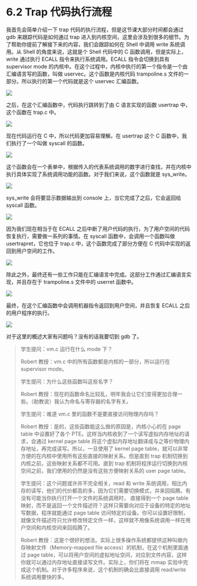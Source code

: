 # 6.2 Trap 代码执行流程

我首先会简单介绍一下 trap 代码的执行流程，但是这节课大部分时间都会通过 gdb 来跟踪代码是如何通过 trap 进入到内核空间，这里会涉及到很多的细节。为了帮助你提前了解接下来的内容，我们会跟踪如何在 Shell 中调用 write 系统调用。从 Shell 的角度来说，这就是个 Shell 代码中的 C 函数调用，但是实际上，write 通过执行 ECALL 指令来执行系统调用。ECALL 指令会切换到具有 supervisor mode 的内核中。在这个过程中，内核中执行的第一个指令是一个由汇编语言写的函数，叫做 uservec。这个函数是内核代码 trampoline.s 文件的一部分。所以执行的第一个代码就是这个 uservec 汇编函数。

![](<../assets/image (220).png>)

之后，在这个汇编函数中，代码执行跳转到了由 C 语言实现的函数 usertrap 中，这个函数在 trap.c 中。

![](<../assets/image (235).png>)

现在代码运行在 C 中，所以代码更加容易理解。在 usertrap 这个 C 函数中，我们执行了一个叫做 syscall 的函数。

![](<../assets/image (216).png>)

这个函数会在一个表单中，根据传入的代表系统调用的数字进行查找，并在内核中执行具体实现了系统调用功能的函数。对于我们来说，这个函数就是 sys_write。

![](<../assets/image (332).png>)

sys_write 会将要显示数据输出到 console 上，当它完成了之后，它会返回给 syscall 函数。

![](<../assets/image (295).png>)

因为我们现在相当于在 ECALL 之后中断了用户代码的执行，为了用户空间的代码恢复执行，需要做一系列的事情。在 syscall 函数中，会调用一个函数叫做 usertrapret，它也位于 trap.c 中，这个函数完成了部分方便在 C 代码中实现的返回到用户空间的工作。

![](<../assets/image (273).png>)

除此之外，最终还有一些工作只能在汇编语言中完成。这部分工作通过汇编语言实现，并且存在于 trampoline.s 文件中的 userret 函数中。

![](<../assets/image (403).png>)

最终，在这个汇编函数中会调用机器指令返回到用户空间，并且恢复 ECALL 之后的用户程序的执行。

![](<../assets/image (364).png>)

对于这里的概述大家有问题吗？没有的话我要切到 gdb 了。

> 学生提问：vm.c 运行在什么 mode 下？
>
> Robert 教授：vm.c 中的所有函数都是内核的一部分，所以运行在 supervisor mode。
>
> 学生提问：为什么这些函数叫这些名字？
>
> Robert 教授：现在的函数命名比较乱，明年我会让它们变得更加合理一些。（助教说）我认为命名与寄存器的名字有关。
>
> 学生提问：难道 vm.c 里的函数不是要直接访问物理内存吗？
>
> Robert 教授：是的，这些函数能这么做的原因是，内核小心的在 page table 中设置好了各个 PTE。这样当内核收到了一个读写虚拟内存地址的请求，会通过 kernel page table 将这个虚拟内存地址翻译成与之等价物理内存地址，再完成读写。所以，一旦使用了 kernel page table，就可以非常方便的在内核中使用所有这些直接的映射关系。但是直到 trap 机制切换到内核之前，这些映射关系都不可用。直到 trap 机制将程序运行切换到内核空间之前，我们使用的仍然是没有这些方便映射关系的 user page table。
>
> 学生提问：这个问题或许并不完全相关，read 和 write 系统调用，相比内存的读写，他们的代价都高的多，因为它们需要切换模式，并来回捣腾。有没有可能当你执行打开一个文件的系统调用时， 直接得到一个 page table 映射，而不是返回一个文件描述符？这样只需要向对应于设备的特定的地址写数据，程序就能通过 page table 访问特定的设备。你可以设置好限制，就像文件描述符只允许修改特定文件一样，这样就不用像系统调用一样在用户空间和内核空间来回捣腾了。
>
> Robert 教授：这是个很好的想法。实际上很多操作系统都提供这种叫做内存映射文件（Memory-mapped file access）的机制，在这个机制里面通过 page table，可以将用户空间的虚拟地址空间，对应到文件内容，这样你就可以通过内存地址直接读写文件。实际上，你们将在 mmap 实验中完成这个机制。对于许多程序来说，这个机制的确会比直接调用 read/write 系统调用要快的多。
